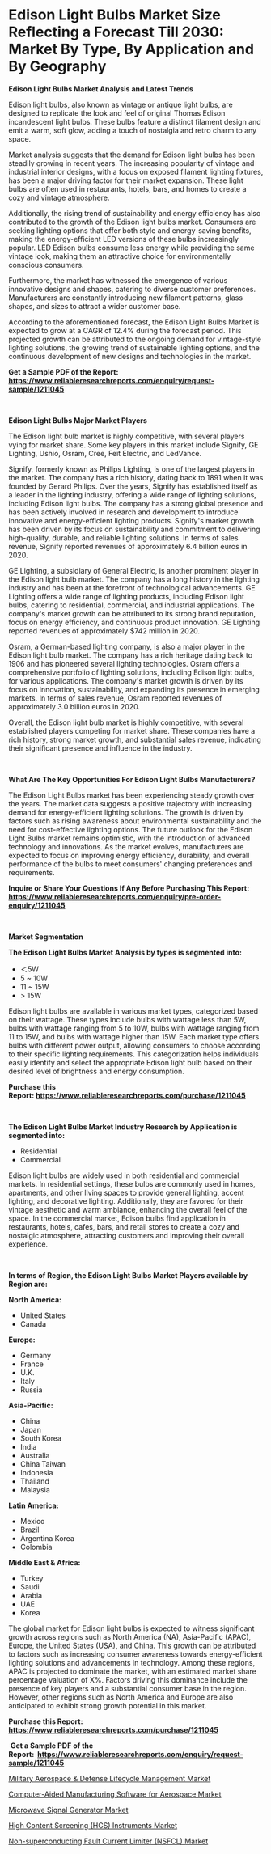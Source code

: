 <p><h1>Edison Light Bulbs Market Size Reflecting a Forecast Till 2030: Market By Type, By Application and By Geography</h1></p><p><strong>Edison Light Bulbs Market Analysis and Latest Trends</strong></p>
<p><p>Edison light bulbs, also known as vintage or antique light bulbs, are designed to replicate the look and feel of original Thomas Edison incandescent light bulbs. These bulbs feature a distinct filament design and emit a warm, soft glow, adding a touch of nostalgia and retro charm to any space.</p><p>Market analysis suggests that the demand for Edison light bulbs has been steadily growing in recent years. The increasing popularity of vintage and industrial interior designs, with a focus on exposed filament lighting fixtures, has been a major driving factor for their market expansion. These light bulbs are often used in restaurants, hotels, bars, and homes to create a cozy and vintage atmosphere.</p><p>Additionally, the rising trend of sustainability and energy efficiency has also contributed to the growth of the Edison light bulbs market. Consumers are seeking lighting options that offer both style and energy-saving benefits, making the energy-efficient LED versions of these bulbs increasingly popular. LED Edison bulbs consume less energy while providing the same vintage look, making them an attractive choice for environmentally conscious consumers.</p><p>Furthermore, the market has witnessed the emergence of various innovative designs and shapes, catering to diverse customer preferences. Manufacturers are constantly introducing new filament patterns, glass shapes, and sizes to attract a wider customer base.</p><p>According to the aforementioned forecast, the Edison Light Bulbs Market is expected to grow at a CAGR of 12.4% during the forecast period. This projected growth can be attributed to the ongoing demand for vintage-style lighting solutions, the growing trend of sustainable lighting options, and the continuous development of new designs and technologies in the market.</p></p>
<p><strong>Get a Sample PDF of the Report:&nbsp; <a href="https://www.reliableresearchreports.com/enquiry/request-sample/1211045">https://www.reliableresearchreports.com/enquiry/request-sample/1211045</a></strong></p>
<p>&nbsp;</p>
<p><strong>Edison Light Bulbs Major Market Players</strong></p>
<p><p>The Edison light bulb market is highly competitive, with several players vying for market share. Some key players in this market include Signify, GE Lighting, Ushio, Osram, Cree, Feit Electric, and LedVance.</p><p>Signify, formerly known as Philips Lighting, is one of the largest players in the market. The company has a rich history, dating back to 1891 when it was founded by Gerard Philips. Over the years, Signify has established itself as a leader in the lighting industry, offering a wide range of lighting solutions, including Edison light bulbs. The company has a strong global presence and has been actively involved in research and development to introduce innovative and energy-efficient lighting products. Signify's market growth has been driven by its focus on sustainability and commitment to delivering high-quality, durable, and reliable lighting solutions. In terms of sales revenue, Signify reported revenues of approximately 6.4 billion euros in 2020.</p><p>GE Lighting, a subsidiary of General Electric, is another prominent player in the Edison light bulb market. The company has a long history in the lighting industry and has been at the forefront of technological advancements. GE Lighting offers a wide range of lighting products, including Edison light bulbs, catering to residential, commercial, and industrial applications. The company's market growth can be attributed to its strong brand reputation, focus on energy efficiency, and continuous product innovation. GE Lighting reported revenues of approximately $742 million in 2020.</p><p>Osram, a German-based lighting company, is also a major player in the Edison light bulb market. The company has a rich heritage dating back to 1906 and has pioneered several lighting technologies. Osram offers a comprehensive portfolio of lighting solutions, including Edison light bulbs, for various applications. The company's market growth is driven by its focus on innovation, sustainability, and expanding its presence in emerging markets. In terms of sales revenue, Osram reported revenues of approximately 3.0 billion euros in 2020.</p><p>Overall, the Edison light bulb market is highly competitive, with several established players competing for market share. These companies have a rich history, strong market growth, and substantial sales revenue, indicating their significant presence and influence in the industry.</p></p>
<p>&nbsp;</p>
<p><strong>What Are The Key Opportunities For Edison Light Bulbs Manufacturers?</strong></p>
<p><p>The Edison Light Bulbs market has been experiencing steady growth over the years. The market data suggests a positive trajectory with increasing demand for energy-efficient lighting solutions. The growth is driven by factors such as rising awareness about environmental sustainability and the need for cost-effective lighting options. The future outlook for the Edison Light Bulbs market remains optimistic, with the introduction of advanced technology and innovations. As the market evolves, manufacturers are expected to focus on improving energy efficiency, durability, and overall performance of the bulbs to meet consumers' changing preferences and requirements.</p></p>
<p><strong>Inquire or Share Your Questions If Any Before Purchasing This Report: <a href="https://www.reliableresearchreports.com/enquiry/pre-order-enquiry/1211045">https://www.reliableresearchreports.com/enquiry/pre-order-enquiry/1211045</a></strong></p>
<p>&nbsp;</p>
<p><strong>Market Segmentation</strong></p>
<p><strong>The Edison Light Bulbs Market Analysis by types is segmented into:</strong></p>
<p><ul><li>＜5W</li><li>5 ~ 10W</li><li>11 ~ 15W</li><li>> 15W</li></ul></p>
<p><p>Edison light bulbs are available in various market types, categorized based on their wattage. These types include bulbs with wattage less than 5W, bulbs with wattage ranging from 5 to 10W, bulbs with wattage ranging from 11 to 15W, and bulbs with wattage higher than 15W. Each market type offers bulbs with different power output, allowing consumers to choose according to their specific lighting requirements. This categorization helps individuals easily identify and select the appropriate Edison light bulb based on their desired level of brightness and energy consumption.</p></p>
<p><strong>Purchase this Report:&nbsp;<a href="https://www.reliableresearchreports.com/purchase/1211045">https://www.reliableresearchreports.com/purchase/1211045</a></strong></p>
<p>&nbsp;</p>
<p><strong>The Edison Light Bulbs Market Industry Research by Application is segmented into:</strong></p>
<p><ul><li>Residential</li><li>Commercial</li></ul></p>
<p><p>Edison light bulbs are widely used in both residential and commercial markets. In residential settings, these bulbs are commonly used in homes, apartments, and other living spaces to provide general lighting, accent lighting, and decorative lighting. Additionally, they are favored for their vintage aesthetic and warm ambiance, enhancing the overall feel of the space. In the commercial market, Edison bulbs find application in restaurants, hotels, cafes, bars, and retail stores to create a cozy and nostalgic atmosphere, attracting customers and improving their overall experience.</p></p>
<p>&nbsp;</p>
<p><strong>In terms of Region, the Edison Light Bulbs Market Players available by Region are:</strong></p>
<p>
    <p> <strong> North America: </strong>
        <ul>
            <li>United States</li>
            <li>Canada</li>
        </ul>
        </p> 
    <p> <strong> Europe: </strong>
        <ul>
            <li>Germany</li>
            <li>France</li>
            <li>U.K.</li>
            <li>Italy</li>
            <li>Russia</li>
        </ul>
        </p> 
    <p> <strong> Asia-Pacific: </strong>
        <ul>
            <li>China</li>
            <li>Japan</li>
            <li>South Korea</li>
            <li>India</li>
            <li>Australia</li>
            <li>China Taiwan</li>
            <li>Indonesia</li>
            <li>Thailand</li>
            <li>Malaysia</li>
        </ul>
        </p> 
    <p> <strong> Latin America: </strong>
        <ul>
            <li>Mexico</li>
            <li>Brazil</li>
            <li>Argentina Korea</li>
            <li>Colombia</li>
        </ul>
        </p> 
    <p> <strong> Middle East & Africa: </strong>
        <ul>
            <li>Turkey</li>
            <li>Saudi</li>
            <li>Arabia</li>
            <li>UAE</li>
            <li>Korea</li>
        </ul>
    </p>
    </p>
<p><p>The global market for Edison light bulbs is expected to witness significant growth across regions such as North America (NA), Asia-Pacific (APAC), Europe, the United States (USA), and China. This growth can be attributed to factors such as increasing consumer awareness towards energy-efficient lighting solutions and advancements in technology. Among these regions, APAC is projected to dominate the market, with an estimated market share percentage valuation of X%. Factors driving this dominance include the presence of key players and a substantial consumer base in the region. However, other regions such as North America and Europe are also anticipated to exhibit strong growth potential in this market.</p></p>
<p><strong>Purchase this Report: <a href="https://www.reliableresearchreports.com/purchase/1211045">https://www.reliableresearchreports.com/purchase/1211045</a></strong></p>
<p>&nbsp;<strong>Get a Sample PDF of the Report:&nbsp;&nbsp;<a href="https://www.reliableresearchreports.com/enquiry/request-sample/1211045">https://www.reliableresearchreports.com/enquiry/request-sample/1211045</a></strong></p>
<p><strong></strong></p>
<p><p><a href="https://github.com/dzharov81/Market-Research-Report-List-1/blob/main/military-aerospace-defense-lifecycle-management-market.md">Military Aerospace & Defense Lifecycle Management Market</a></p><p><a href="https://github.com/ambrozg/Market-Research-Report-List-1/blob/main/computer-aided-manufacturing-software-for-aerospace-market.md">Computer-Aided Manufacturing Software for Aerospace Market</a></p><p><a href="https://medium.com/@melissahaag/microwave-signal-generator-market-size-growth-forecast-2023-2030-8224b42a3d7c">Microwave Signal Generator Market</a></p><p><a href="https://www.linkedin.com/pulse/high-content-screening-hcs-instruments-market-research-report-ye4hc/">High Content Screening (HCS) Instruments Market</a></p><p><a href="https://www.linkedin.com/pulse/non-superconducting-fault-current-limiter-nsfcl-market-size-w1tic/">Non-superconducting Fault Current Limiter (NSFCL) Market</a></p></p>